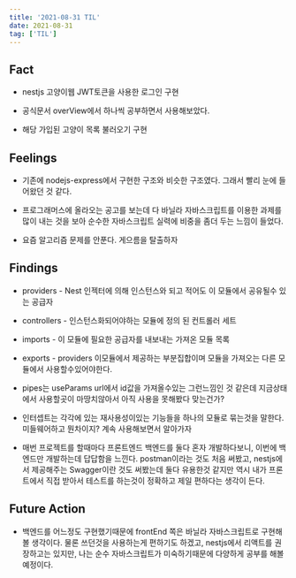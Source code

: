 ```yaml
---
title: '2021-08-31 TIL'
date: 2021-08-31
tag: ['TIL']
---
```


## Fact

- nestjs 고양이웹 JWT토큰을 사용한 로그인 구현

- 공식문서 overView에서 하나씩 공부하면서 사용해보았다.

- 해당 가입된 고양이 목록 불러오기 구현

## Feelings

- 기존에 nodejs-express에서 구현한 구조와 비슷한 구조였다. 그래서 빨리 눈에 들어왔던 것 같다.

- 프로그래머스에 올라오는 공고를 보는데 다 바닐라 자바스크립트를 이용한 과제를 많이 내는 것을 보아 순수한 자바스크립트 실력에 비중을 좀더 두는 느낌이 들었다.

- 요즘 알고리즘 문제를 안푼다. 게으름을 탈출하자

## Findings

- providers - Nest 인젝터에 의해 인스턴스와 되고 적어도 이 모듈에서 공유될수 있는 공급자

- controllers - 인스턴스화되어야하는 모듈에 정의 된 컨트롤러 세트

- imports - 이 모듈에 필요한 공급자를 내보내는 가져온 모듈 목록

- exports - providers 이모듈에서 제공하는 부분집합이며 모듈을 가져오는 다른 모듈에서 사용할수있어야한다.

- pipes는 useParams url에서 id값을 가져올수있는 그런느낌인 것 같은데 지금상태에서 사용할곳이 마땅치않아서 아직 사용을 못해봤다 맞는건가?

- 인터셉트는 각각에 있는 재사용성이있는 기능들을 하나의 모듈로 묶는것을 말한다. 미들웨어하고 뭔차이지? 계속 사용해보면서 알아가자

- 매번 프로젝트를 할때마다 프론트엔드 백엔드를 둘다 혼자 개발하다보니, 이번에 백엔드만 개발하는데 답답함을 느낀다. postman이라는 것도 처음 써봤고, nestjs에서 제공해주는 Swagger이란 것도 써봤는데 둘다 유용한것 같지만 역시 내가 프론트에서 직접 받아서 테스트를 하는것이 정확하고 제일 편하다는 생각이 든다.

## Future Action

- 백엔드를 어느정도 구현했기때문에 frontEnd 쪽은 바닐라 자바스크립트로 구현해볼 생각이다. 물론 쓰던것을 사용하는게 편하기도 하겠고, nestjs에서 리액트를 권장하고는 있지만, 나는 순수 자바스크립트가 미숙하기때문에 다양하게 공부를 해볼 예정이다.
